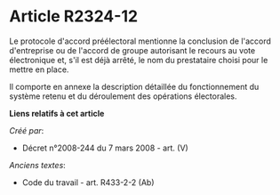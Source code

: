 # Article R2324-12

Le protocole d'accord préélectoral mentionne la conclusion de l'accord d'entreprise ou de l'accord de groupe autorisant le
recours au vote électronique et, s'il est déjà arrêté, le nom du prestataire choisi pour le mettre en place.

Il comporte en annexe la description détaillée du fonctionnement du système retenu et du déroulement des opérations
électorales.

**Liens relatifs à cet article**

_Créé par_:

  - Décret n°2008-244 du 7 mars 2008 - art. (V)

_Anciens textes_:

  - Code du travail - art. R433-2-2 (Ab)
